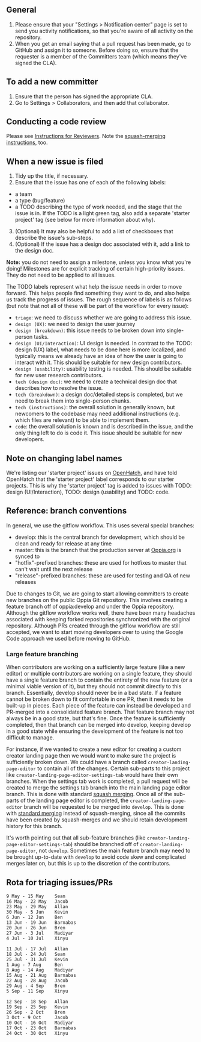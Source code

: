 ## General
1. Please ensure that your "Settings > Notification center" page is set to send you activity notifications, so that you're aware of all activity on the repository.
2. When you get an email saying that a pull request has been made, go to GitHub and assign it to someone. Before doing so, ensure that the requester is a member of the Committers team (which means they've signed the CLA).

## To add a new committer
1. Ensure that the person has signed the appropriate CLA.
2. Go to Settings > Collaborators, and then add that collaborator.

## Conducting a code review
Please see [Instructions for Reviewers](https://github.com/oppia/oppia/wiki/Instructions-for-Reviewers). Note the [squash-merging instructions](https://github.com/oppia/oppia/wiki/Instructions-for-Reviewers#merging-into-develop), too.

## When a new issue is filed
1. Tidy up the title, if necessary.
2. Ensure that the issue has one of each of the following labels:
  * a team
  * a type (bug/feature)
  * a TODO describing the type of work needed, and the stage that the issue is in. If the TODO is a light green tag, also add a separate 'starter project' tag (see below for more information about why).
3. (Optional) It may also be helpful to add a list of checkboxes that describe the issue's sub-steps.
4. (Optional) If the issue has a design doc associated with it, add a link to the design doc.

**Note:** you do not need to assign a milestone, unless you know what you're doing! Milestones are for explicit tracking of certain high-priority issues. They do not need to be applied to all issues.

The TODO labels represent what help the issue needs in order to move forward. This helps people find something they want to do, and also helps us track the progress of issues. The rough sequence of labels is as follows (but note that not all of these will be part of the workflow for every issue):

* `triage`: we need to discuss whether we are going to address this issue.
* `design (UX)`: we need to design the user journey
* `design (breakdown)`: this issue needs to be broken down into single-person tasks.
* `design (UI/Interaction)`: UI design is needed. In contrast to the TODO: design (UX) label, what needs to be done here is more localized, and typically means we already have an idea of how the user is going to interact with it. This should be suitable for new design contributors.
* `design (usability)`: usability testing is needed. This should be suitable for new user research contributors.
* `tech (design doc)`: we need to create a technical design doc that describes how to resolve the issue.
* `tech (breakdown)`: a design doc/detailed steps is completed, but we need to break them into single-person chunks.
* `tech (instructions)`: the overall solution is generally known, but newcomers to the codebase may need additional instructions (e.g. which files are relevant) to be able to implement them.
* `code`: the overall solution is known and is described in the issue, and the only thing left to do is code it. This issue should be suitable for new developers.

## Note on changing label names
We're listing our 'starter project' issues on [OpenHatch](http://www.openhatch.org), and have told OpenHatch that the 'starter project' label corresponds to our starter projects. This is why the 'starter project' tag is added to issues with TODO: design (UI/Interaction), TODO: design (usability) and TODO: code.

## Reference: branch conventions

In general, we use the gitflow workflow. This uses several special branches:

  * develop: this is the central branch for development, which should be clean and ready for release at any time
  * master: this is the branch that the production server at [Oppia.org](https://www.oppia.org) is synced to
  * "hotfix"-prefixed branches: these are used for hotfixes to master that can't wait until the next release
  * "release"-prefixed branches: these are used for testing and QA of new releases

Due to changes to Git, we are going to start allowing committers to create new branches on the public Oppia Git repository. This involves creating a feature branch off of oppia:develop and under the Oppia repository. Although the gitflow workflow works well, there have been many headaches associated with keeping forked repositories synchronized with the original repository. Although PRs created through the gitflow workflow are still accepted, we want to start moving developers over to using the Google Code approach we used before moving to GitHub.

### Large feature branching

When contributors are working on a sufficiently large feature (like a new editor) or multiple contributors are working on a single feature, they should have a single feature branch to contain the entirety of the new feature (or a minimal viable version of it), but they should not commit directly to this branch. Essentially, develop should never be in a bad state. If a feature cannot be broken down to fit comfortable in one PR, then it needs to be built-up in pieces. Each piece of the feature can instead be developed and PR-merged into a consolidated feature branch. That feature branch may not always be in a good state, but that's fine. Once the feature is sufficiently completed, then that branch can be merged into develop, keeping develop in a good state while ensuring the development of the feature is not too difficult to manage.

For instance, if we wanted to create a new editor for creating a custom creator landing page then we would want to make sure the project is sufficiently broken down. We could have a branch called ``creator-landing-page-editor`` to contain all of the changes. Certain sub-parts to this project like ``creator-landing-page-editor-settings-tab`` would have their own branches. When the settings tab work is completed, a pull request will be created to merge the settings tab branch into the main landing page editor branch. This is done with standard [squash merging](https://github.com/oppia/oppia/wiki/Instructions-for-Reviewers#squash-merging). Once all of the sub-parts of the landing page editor is completed, the ``creator-landing-page-editor`` branch will be requested to be merged into ``develop``. This is done with [standard merging](https://github.com/oppia/oppia/wiki/Instructions-for-Reviewers#standard-merging) instead of squash-merging, since all the commits have been created by squash-merges and we should retain development history for this branch.

It's worth pointing out that all sub-feature branches (like ``creator-landing-page-editor-settings-tab``) should be branched off of ``creator-landing-page-editor``, not ``develop``. Sometimes the main feature branch may need to be brought up-to-date with ``develop`` to avoid code skew and complicated merges later on, but this is up to the discretion of the contributors.

## Rota for triaging issues/PRs

```
9 May - 15 May    Sean
16 May - 22 May   Jacob
23 May - 29 May   Allan
30 May - 5 Jun    Kevin
6 Jun - 12 Jun    Ben
13 Jun - 19 Jun   Barnabas
20 Jun - 26 Jun   Bren
27 Jun - 3 Jul    Madiyar
4 Jul - 10 Jul    Xinyu
	
11 Jul - 17 Jul   Allan
18 Jul - 24 Jul   Sean
25 Jul - 31 Jul   Kevin
1 Aug - 7 Aug     Ben
8 Aug - 14 Aug    Madiyar
15 Aug - 21 Aug   Barnabas
22 Aug - 28 Aug   Jacob
29 Aug - 4 Sep    Bren
5 Sep - 11 Sep    Xinyu
	
12 Sep - 18 Sep   Allan
19 Sep - 25 Sep   Kevin
26 Sep - 2 Oct    Bren
3 Oct - 9 Oct     Jacob
10 Oct - 16 Oct   Madiyar
17 Oct - 23 Oct   Barnabas
24 Oct - 30 Oct   Xinyu
```